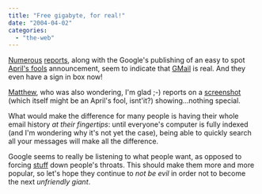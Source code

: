 ```yaml
---
title: "Free gigabyte, for real!"
date: "2004-04-02"
categories: 
  - "the-web"
---
```


[Numerous](http://www.wired.com/news/business/0,1367,62897,00.html) [reports](http://www.internetnews.com/ent-news/article.php/3334221), along with the Google's publishing of an easy to spot [April's fools](http://www.google.com/jobs/lunar_job.html) announcement, seem to indicate that [GMail](http://gmail.google.com) is real. And they even have a sign in box now!

[Matthew](http://www.silent-penguin.com/archives/001722.html), who was also wondering, I'm glad ;-) reports on a [screenshot](http://www.thauvin.net/blog/news.jsp?date=2004-04-01#770) (which itself might be an April's fool, isnt'it?) showing...nothing special.

What would make the difference for many people is having their whole email history _at their fingertips_: until everyone's computer is fully indexed (and I'm wondering why it's not yet the case), being able to quickly search all your messages will make all the difference.

Google seems to really be listening to what people want, as opposed to forcing [stuff](http://office.microsoft.com/) down people's throats. This should make them more and more popular, so let's hope they continue to _not be evil_ in order not to become the next _unfriendly giant_.
